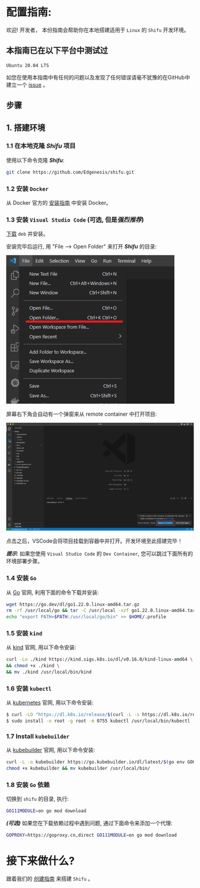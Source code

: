 # 配置指南:

欢迎! 开发者， 本份指南会帮助你在本地搭建适用于 `Linux` 的 `Shifu` 开发环境。

## 本指南已在以下平台中测试过

```text
Ubuntu 20.04 LTS
```

如您在使用本指南中有任何的问题以及发现了任何错误请毫不犹豫的在GitHub中建立一个 [issue](https://github.com/Edgenesis/shifu/issues/new) 。

## 步骤

## 1. 搭建环境

### 1.1 在本地克隆 ***Shifu*** 项目

使用以下命令克隆 ***Shifu***:

```bash
git clone https://github.com/Edgenesis/shifu.git
```

### 1.2 安装 `Docker`

从 Docker 官方的 [安装指南](https://docs.docker.com/engine/install/ubuntu/) 中安装 Docker。

### 1.3 安装 `Visual Studio Code` (可选, 但是*强烈推荐*)

[下载](https://code.visualstudio.com/download) `deb` 并安装。

安装完毕后运行, 用 "File --> Open Folder" 来打开 ***Shifu*** 的目录:

![Open folder](img/vscode-open-folder.png)

屏幕右下角会自动有一个弹窗来从 remote container 中打开项目:

![Remote container prompt](img/develop-vscode-2.png)

点击之后，VSCode会将项目挂载到容器中并打开。开发环境至此搭建完毕！

***提示***: 如果您使用 `Visual Studio Code` 的 `Dev Container`, 您可以跳过下面所有的环境部署步骤。

### 1.4 安装 `Go`

从 [Go](https://go.dev/doc/install) 官网, 利用下面的命令下载并安装:

```bash
wget https://go.dev/dl/go1.22.0.linux-amd64.tar.gz
rm -rf /usr/local/go && tar -C /usr/local -xzf go1.22.0.linux-amd64.tar.gz
echo "export PATH=$PATH:/usr/local/go/bin" >> $HOME/.profile
```

### 1.5 安装 `kind`

从 [kind](https://kind.sigs.k8s.io/docs/user/quick-start/) 官网, 用以下命令安装:

```sh
curl -Lo ./kind https://kind.sigs.k8s.io/dl/v0.16.0/kind-linux-amd64 \
&& chmod +x ./kind \
&& mv ./kind /usr/local/bin/kind
```

### 1.6 安装 `kubectl`

从 [kubernetes](https://kubernetes.io/docs/tasks/tools/install-kubectl-linux/) 官网, 用以下命令安装:
```bash
$ curl -LO "https://dl.k8s.io/release/$(curl -L -s https://dl.k8s.io/release/stable.txt)/bin/linux/amd64/kubectl"
$ sudo install -o root -g root -m 0755 kubectl /usr/local/bin/kubectl

```

### 1.7 Install `kubebuilder`

从 [kubebuilder](https://book.kubebuilder.io/quick-start.html) 官网, 用以下命令安装:

```bash
curl -L -o kubebuilder https://go.kubebuilder.io/dl/latest/$(go env GOOS)/$(go env GOARCH)
chmod +x kubebuilder && mv kubebuilder /usr/local/bin/

```

### 1.8 安装 `Go` 依赖

切换到 `shifu` 的目录, 执行:

```bash
GO111MODULE=on go mod download
```

***(可选)*** 如果您在下载依赖过程中遇到问题, 通过下面命令来添加一个代理:
```bash
GOPROXY=https://goproxy.cn,direct GO111MODULE=on go mod download
```

# 接下来做什么?

跟着我们的 [创建指南](build-shifu-zh.md) 来搭建 `Shifu` 。

